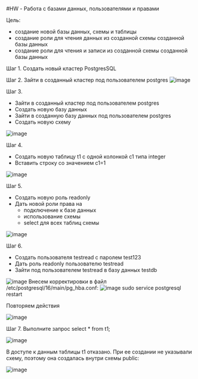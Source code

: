 #HW - Работа с базами данных, пользователями и правами

Цель:
- создание новой базы данных, схемы и таблицы
- создание роли для чтения данных из созданной схемы созданной базы данных
- создание роли для чтения и записи из созданной схемы созданной базы данных

Шаг 1. Cоздать новый кластер PostgresSQL

Шаг 2. Зайти в созданный кластер под пользователем postgres
![image](https://github.com/user-attachments/assets/d335afc7-94ca-4dc8-8e90-463562412dd1)

Шаг 3. 
- Зайти в созданный кластер под пользователем postgres
- Создать новую базу данных
- Зайти в созданную базу данных под пользователем postgres
- Создать новую схему

![image](https://github.com/user-attachments/assets/4e094bc0-dacb-419f-b1d6-b8f6799fdab2)

Шаг 4.
- Создать новую таблицу t1 с одной колонкой c1 типа integer
- Вставить строку со значением c1=1

![image](https://github.com/user-attachments/assets/92dc3253-e2ea-43b0-b54c-08598ba932a2)

Шаг 5.
- Создать новую роль readonly
- Дать новой роли права на
  - подключение к базе данных
  - использование схемы
  - select для всех таблиц схемы
 
![image](https://github.com/user-attachments/assets/b8322399-17f8-4259-a92c-f0fc2c263b36)

Шаг 6.
- Создать пользователя testread с паролем test123
- Дать роль readonly пользователю testread
- Зайти под пользователем testread в базу данных testdb

![image](https://github.com/user-attachments/assets/5cd1aa85-9664-4d29-90e5-1ef5f3ff5edf)
Внесем корректировки в файл /etc/postgresql/16/main/pg_hba.conf:
![image](https://github.com/user-attachments/assets/6362ac47-d002-4ddd-9b18-e309afa4deca)
sudo service postgresql restart

Повторяем действия

![image](https://github.com/user-attachments/assets/eaa706ec-073e-4e76-89d8-df3752c2a82d)

Шаг 7. Выполните запрос select * from t1;

![image](https://github.com/user-attachments/assets/c30264ff-2105-4e57-9496-d8015b515d6f)

В доступе к данным таблицы t1 отказано.
При ее создании не указывали схему, поэтому она создалась внутри схемы public:

![image](https://github.com/user-attachments/assets/de84b818-cc72-460a-8a76-a7129269400a)
